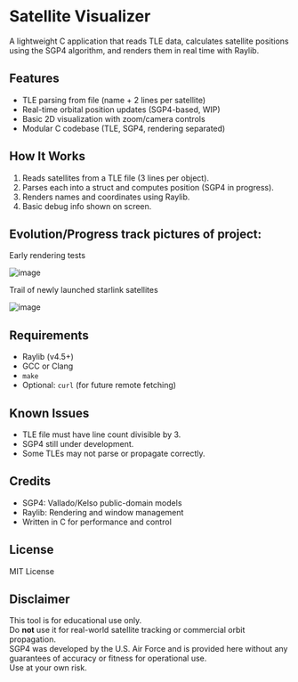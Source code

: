 # Satellite Visualizer

A lightweight C application that reads TLE data, calculates satellite positions using the SGP4 algorithm, and renders them in real time with Raylib.

## Features

- TLE parsing from file (name + 2 lines per satellite)
- Real-time orbital position updates (SGP4-based, WIP)
- Basic 2D visualization with zoom/camera controls
- Modular C codebase (TLE, SGP4, rendering separated)

## How It Works

1. Reads satellites from a TLE file (3 lines per object).
2. Parses each into a struct and computes position (SGP4 in progress).
3. Renders names and coordinates using Raylib.
4. Basic debug info shown on screen.

## Evolution/Progress track pictures of project:

Early rendering tests

![image](https://github.com/user-attachments/assets/5e211dae-9248-4f7c-911a-ffbc5826a77b)

Trail of newly launched starlink satellites 

![image](https://github.com/user-attachments/assets/32fc949e-7b03-4249-aa60-e0a40df65348)


## Requirements

- Raylib (v4.5+)
- GCC or Clang
- `make`
- Optional: `curl` (for future remote fetching)

## Known Issues

- TLE file must have line count divisible by 3.
- SGP4 still under development.
- Some TLEs may not parse or propagate correctly.

## Credits

- SGP4: Vallado/Kelso public-domain models  
- Raylib: Rendering and window management  
- Written in C for performance and control

## License

MIT License

## Disclaimer

This tool is for educational use only.  
Do **not** use it for real-world satellite tracking or commercial orbit propagation.  
SGP4 was developed by the U.S. Air Force and is provided here without any guarantees of accuracy or fitness for operational use.  
Use at your own risk.




